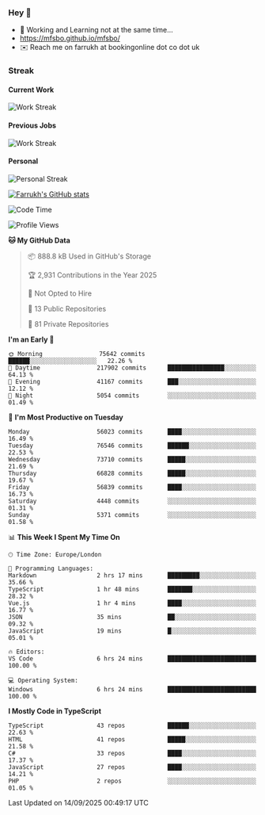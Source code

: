 ### Hey 👋

- 🏃 Working and Learning not at the same time...
- https://mfsbo.github.io/mfsbo/
- ✉️ Reach me on farrukh at bookingonline dot co dot uk

### Streak
#### Current Work
![Work Streak](https://streak-stats.demolab.com/?user=mfsbo)
#### Previous Jobs
![Work Streak](https://streak-stats.demolab.com/?user=farrukhcw)
#### Personal
![Personal Streak](https://streak-stats.demolab.com/?user=farrukhsubhani)

[![Farrukh's GitHub stats](https://github-readme-stats.vercel.app/api?username=mfsbo&hide=stars&count_private=true)](https://github.com/mfsbo/)

<!--START_SECTION:waka-->
![Code Time](http://img.shields.io/badge/Code%20Time-1%2C044%20hrs%2033%20mins-blue)

![Profile Views](http://img.shields.io/badge/Profile%20Views-124-blue)

**🐱 My GitHub Data** 

> 📦 888.8 kB Used in GitHub's Storage 
 > 
> 🏆 2,931 Contributions in the Year 2025
 > 
> 🚫 Not Opted to Hire
 > 
> 📜 13 Public Repositories 
 > 
> 🔑 81 Private Repositories 
 > 
**I'm an Early 🐤** 

```text
🌞 Morning                75642 commits       ██████░░░░░░░░░░░░░░░░░░░   22.26 % 
🌆 Daytime                217902 commits      ████████████████░░░░░░░░░   64.13 % 
🌃 Evening                41167 commits       ███░░░░░░░░░░░░░░░░░░░░░░   12.12 % 
🌙 Night                  5054 commits        ░░░░░░░░░░░░░░░░░░░░░░░░░   01.49 % 
```
📅 **I'm Most Productive on Tuesday** 

```text
Monday                   56023 commits       ████░░░░░░░░░░░░░░░░░░░░░   16.49 % 
Tuesday                  76546 commits       ██████░░░░░░░░░░░░░░░░░░░   22.53 % 
Wednesday                73710 commits       █████░░░░░░░░░░░░░░░░░░░░   21.69 % 
Thursday                 66828 commits       █████░░░░░░░░░░░░░░░░░░░░   19.67 % 
Friday                   56839 commits       ████░░░░░░░░░░░░░░░░░░░░░   16.73 % 
Saturday                 4448 commits        ░░░░░░░░░░░░░░░░░░░░░░░░░   01.31 % 
Sunday                   5371 commits        ░░░░░░░░░░░░░░░░░░░░░░░░░   01.58 % 
```


📊 **This Week I Spent My Time On** 

```text
🕑︎ Time Zone: Europe/London

💬 Programming Languages: 
Markdown                 2 hrs 17 mins       █████████░░░░░░░░░░░░░░░░   35.66 % 
TypeScript               1 hr 48 mins        ███████░░░░░░░░░░░░░░░░░░   28.32 % 
Vue.js                   1 hr 4 mins         ████░░░░░░░░░░░░░░░░░░░░░   16.77 % 
JSON                     35 mins             ██░░░░░░░░░░░░░░░░░░░░░░░   09.32 % 
JavaScript               19 mins             █░░░░░░░░░░░░░░░░░░░░░░░░   05.01 % 

🔥 Editors: 
VS Code                  6 hrs 24 mins       █████████████████████████   100.00 % 

💻 Operating System: 
Windows                  6 hrs 24 mins       █████████████████████████   100.00 % 
```

**I Mostly Code in TypeScript** 

```text
TypeScript               43 repos            ██████░░░░░░░░░░░░░░░░░░░   22.63 % 
HTML                     41 repos            █████░░░░░░░░░░░░░░░░░░░░   21.58 % 
C#                       33 repos            ████░░░░░░░░░░░░░░░░░░░░░   17.37 % 
JavaScript               27 repos            ████░░░░░░░░░░░░░░░░░░░░░   14.21 % 
PHP                      2 repos             ░░░░░░░░░░░░░░░░░░░░░░░░░   01.05 % 
```




 Last Updated on 14/09/2025 00:49:17 UTC
<!--END_SECTION:waka-->
<!--
**mfsbo/mfsbo** is a ✨ _special_ ✨ repository because its `README.md` (this file) appears on your GitHub profile.

Here are some ideas to get you started:

- 🔭 I’m currently working on ...
- 🌱 I’m currently learning ...
- 👯 I’m looking to collaborate on ...
- 🤔 I’m looking for help with ...
- 💬 Ask me about ...
- 📫 How to reach me: ...
- 😄 Pronouns: ...
- ⚡ Fun fact: ...
-->
